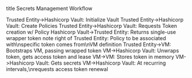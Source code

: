 title Secrets Management Workflow

Trusted Entity->Hashicorp Vault: Initialize Vault
Trusted Entity->Hashicorp Vault: Create Policies
Trusted Entity->Hashicorp Vault: Requests Token creation w/ Policy
Hashicorp Vault->Trusted Entity: Returns single-use wrapper token
note right of Trusted Entity: Policy to be associated with\nspecific token comes from\nVM definition
Trusted Entity->VM: Bootstraps VM, passing wrapped token
VM->Hashicorp Vault: Unwraps token, gets access token and lease
VM->VM: Stores token in memory
VM->Hashicorp Vault: Gets secrets
VM->Hashicorp Vault: At recurring intervals,\nrequests access token renewal
